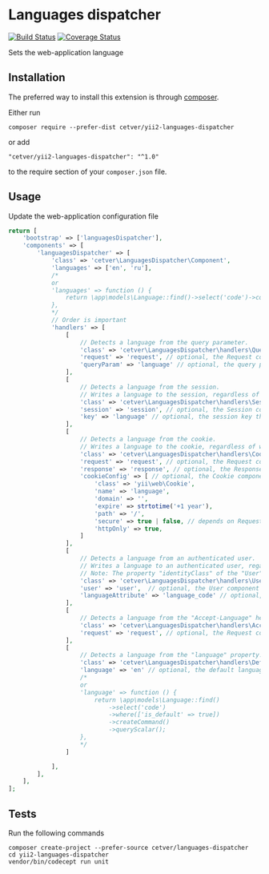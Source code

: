 Languages dispatcher
====================


[![Build Status](https://travis-ci.org/cetver/yii2-languages-dispatcher.svg?branch=master)](https://travis-ci.org/cetver/yii2-languages-dispatcher)
[![Coverage Status](https://coveralls.io/repos/github/cetver/yii2-languages-dispatcher/badge.svg?branch=master)](https://coveralls.io/github/cetver/yii2-languages-dispatcher?branch=master)

Sets the web-application language

Installation
------------

The preferred way to install this extension is through [composer](http://getcomposer.org/download/).

Either run

```
composer require --prefer-dist cetver/yii2-languages-dispatcher
```

or add

```
"cetver/yii2-languages-dispatcher": "^1.0"
```

to the require section of your `composer.json` file.


Usage
-----

Update the web-application configuration file

```php
return [
    'bootstrap' => ['languagesDispatcher'],
    'components' => [
        'languagesDispatcher' => [
            'class' => 'cetver\LanguagesDispatcher\Component',
            'languages' => ['en', 'ru'],
            /*
            or
            'languages' => function () {
                return \app\models\Language::find()->select('code')->column();
            },
            */
            // Order is important
            'handlers' => [
                [
                    // Detects a language from the query parameter.
                    'class' => 'cetver\LanguagesDispatcher\handlers\QueryParamHandler',
                    'request' => 'request', // optional, the Request component ID.
                    'queryParam' => 'language' // optional, the query parameter name that contains a language.
                ],
                [
                    // Detects a language from the session.
                    // Writes a language to the session, regardless of what handler detected it.
                    'class' => 'cetver\LanguagesDispatcher\handlers\SessionHandler',
                    'session' => 'session', // optional, the Session component ID.
                    'key' => 'language' // optional, the session key that contains a language.
                ],
                [
                    // Detects a language from the cookie.
                    // Writes a language to the cookie, regardless of what handler detected it.
                    'class' => 'cetver\LanguagesDispatcher\handlers\CookieHandler',
                    'request' => 'request', // optional, the Request component ID.
                    'response' => 'response', // optional, the Response component ID.
                    'cookieConfig' => [ // optional, the Cookie component configuration.
                        'class' => 'yii\web\Cookie',
                        'name' => 'language',
                        'domain' => '',
                        'expire' => strtotime('+1 year'),
                        'path' => '/',
                        'secure' => true | false, // depends on Request::$isSecureConnection
                        'httpOnly' => true,
                    ]
                ],
                [
                    // Detects a language from an authenticated user.
                    // Writes a language to an authenticated user, regardless of what handler detected it.
                    // Note: The property "identityClass" of the "User" component must be an instance of "\yii\db\ActiveRecord"
                    'class' => 'cetver\LanguagesDispatcher\handlers\UserHandler',
                    'user' => 'user',  // optional, the User component ID.
                    'languageAttribute' => 'language_code' // optional, an attribute that contains a language.
                ],
                [
                    // Detects a language from the "Accept-Language" header.
                    'class' => 'cetver\LanguagesDispatcher\handlers\AcceptLanguageHeaderHandler',
                    'request' => 'request', // optional, the Request component ID.
                ],
                [
                    // Detects a language from the "language" property.
                    'class' => 'cetver\LanguagesDispatcher\handlers\DefaultLanguageHandler',
                    'language' => 'en' // optional, the default language.
                    /*
                    or
                    'language' => function () {
                        return \app\models\Language::find()
                            ->select('code')
                            ->where(['is_default' => true])
                            ->createCommand()
                            ->queryScalar();
                    },
                    */
                ]

            ],
        ],
    ],
];
```

Tests
-----

Run the following commands

```
composer create-project --prefer-source cetver/languages-dispatcher
cd yii2-languages-dispatcher
vendor/bin/codecept run unit
```